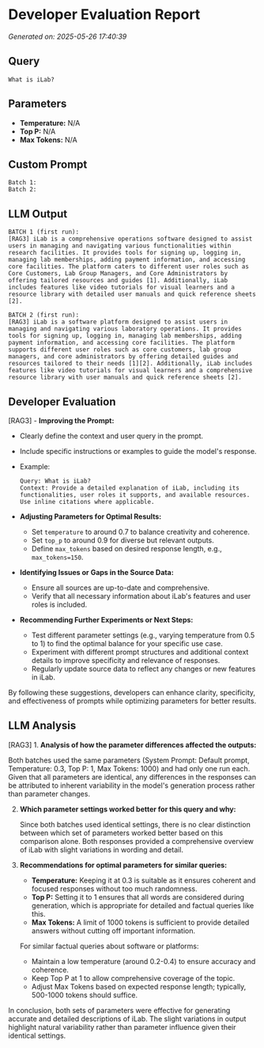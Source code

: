 # Developer Evaluation Report

*Generated on: 2025-05-26 17:40:39*

## Query
```
What is iLab?
```

## Parameters
- **Temperature:** N/A
- **Top P:** N/A
- **Max Tokens:** N/A

## Custom Prompt
```
Batch 1: 
Batch 2: 
```

## LLM Output
```
BATCH 1 (first run):
[RAG3] iLab is a comprehensive operations software designed to assist users in managing and navigating various functionalities within research facilities. It provides tools for signing up, logging in, managing lab memberships, adding payment information, and accessing core facilities. The platform caters to different user roles such as Core Customers, Lab Group Managers, and Core Administrators by offering tailored resources and guides [1]. Additionally, iLab includes features like video tutorials for visual learners and a resource library with detailed user manuals and quick reference sheets [2].

BATCH 2 (first run):
[RAG3] iLab is a software platform designed to assist users in managing and navigating various laboratory operations. It provides tools for signing up, logging in, managing lab memberships, adding payment information, and accessing core facilities. The platform supports different user roles such as core customers, lab group managers, and core administrators by offering detailed guides and resources tailored to their needs [1][2]. Additionally, iLab includes features like video tutorials for visual learners and a comprehensive resource library with user manuals and quick reference sheets [2].
```

## Developer Evaluation
[RAG3] - **Improving the Prompt:**
  - Clearly define the context and user query in the prompt.
  - Include specific instructions or examples to guide the model's response.
  - Example:
    ```
    Query: What is iLab?
    Context: Provide a detailed explanation of iLab, including its functionalities, user roles it supports, and available resources. Use inline citations where applicable.
    ```

- **Adjusting Parameters for Optimal Results:**
  - Set `temperature` to around 0.7 to balance creativity and coherence.
  - Set `top_p` to around 0.9 for diverse but relevant outputs.
  - Define `max_tokens` based on desired response length, e.g., `max_tokens=150`.

- **Identifying Issues or Gaps in the Source Data:**
  - Ensure all sources are up-to-date and comprehensive.
  - Verify that all necessary information about iLab's features and user roles is included.

- **Recommending Further Experiments or Next Steps:**
  - Test different parameter settings (e.g., varying temperature from 0.5 to 1) to find the optimal balance for your specific use case.
  - Experiment with different prompt structures and additional context details to improve specificity and relevance of responses.
  - Regularly update source data to reflect any changes or new features in iLab.

By following these suggestions, developers can enhance clarity, specificity, and effectiveness of prompts while optimizing parameters for better results.
## LLM Analysis

[RAG3] 1. **Analysis of how the parameter differences affected the outputs:**

   Both batches used the same parameters (System Prompt: Default prompt, Temperature: 0.3, Top P: 1, Max Tokens: 1000) and had only one run each. Given that all parameters are identical, any differences in the responses can be attributed to inherent variability in the model's generation process rather than parameter changes.

2. **Which parameter settings worked better for this query and why:**

   Since both batches used identical settings, there is no clear distinction between which set of parameters worked better based on this comparison alone. Both responses provided a comprehensive overview of iLab with slight variations in wording and detail.

3. **Recommendations for optimal parameters for similar queries:**

   - **Temperature:** Keeping it at 0.3 is suitable as it ensures coherent and focused responses without too much randomness.
   - **Top P:** Setting it to 1 ensures that all words are considered during generation, which is appropriate for detailed and factual queries like this.
   - **Max Tokens:** A limit of 1000 tokens is sufficient to provide detailed answers without cutting off important information.
   
   For similar factual queries about software or platforms:
   - Maintain a low temperature (around 0.2-0.4) to ensure accuracy and coherence.
   - Keep Top P at 1 to allow comprehensive coverage of the topic.
   - Adjust Max Tokens based on expected response length; typically, 500-1000 tokens should suffice.

In conclusion, both sets of parameters were effective for generating accurate and detailed descriptions of iLab. The slight variations in output highlight natural variability rather than parameter influence given their identical settings.

